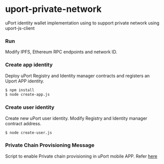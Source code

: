 # uport-private-network
uPort identity wallet implementation using to support private network using uport-js-client

### Run
Modify IPFS, Ethereum RPC endpoints and network ID.

### Create app identity
Deploy uPort Registry and Identity manager contracts and registers an Uport APP identity.
```bash
$ npm install
$ node create-app.js
```

### Create user identity
Create new uPort user identity.
Modify Registry and Identity manager contract address.
```bash
$ node create-user.js
```

### Private Chain Provisioning Message
Script to enable Private chain provisioning in uPort mobile APP.
Refer [here](./private-provisioning)

